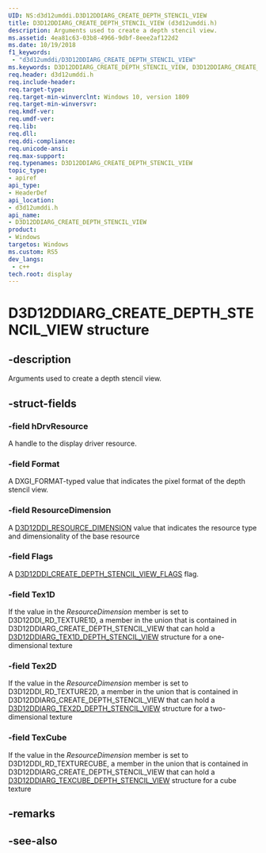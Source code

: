 ```yaml
---
UID: NS:d3d12umddi.D3D12DDIARG_CREATE_DEPTH_STENCIL_VIEW
title: D3D12DDIARG_CREATE_DEPTH_STENCIL_VIEW (d3d12umddi.h)
description: Arguments used to create a depth stencil view.
ms.assetid: 4ea81c63-03b8-4966-9dbf-8eee2af122d2
ms.date: 10/19/2018
f1_keywords:
 - "d3d12umddi/D3D12DDIARG_CREATE_DEPTH_STENCIL_VIEW"
ms.keywords: D3D12DDIARG_CREATE_DEPTH_STENCIL_VIEW, D3D12DDIARG_CREATE_DEPTH_STENCIL_VIEW, 
req.header: d3d12umddi.h
req.include-header:
req.target-type:
req.target-min-winverclnt: Windows 10, version 1809
req.target-min-winversvr:
req.kmdf-ver:
req.umdf-ver:
req.lib:
req.dll:
req.ddi-compliance:
req.unicode-ansi:
req.max-support:
req.typenames: D3D12DDIARG_CREATE_DEPTH_STENCIL_VIEW
topic_type: 
- apiref
api_type: 
- HeaderDef
api_location: 
- d3d12umddi.h
api_name: 
- D3D12DDIARG_CREATE_DEPTH_STENCIL_VIEW
product:
- Windows
targetos: Windows
ms.custom: RS5
dev_langs:
 - c++
tech.root: display
---
```


# D3D12DDIARG_CREATE_DEPTH_STENCIL_VIEW structure

## -description

Arguments used to create a depth stencil view.

## -struct-fields

### -field hDrvResource

A handle to the display driver resource.

### -field Format

A DXGI_FORMAT-typed value that indicates the pixel format of the depth stencil view.

### -field ResourceDimension

A [D3D12DDI_RESOURCE_DIMENSION](ne-d3d12umddi-d3d12ddi_resource_dimension.md) value that indicates the resource type and dimensionality of the base resource

### -field Flags

A [D3D12DDI_CREATE_DEPTH_STENCIL_VIEW_FLAGS](ne-d3d12umddi-d3d12ddi_create_depth_stencil_view_flags.md) flag.

### -field Tex1D

If the value in the *ResourceDimension* member is set to D3D12DDI_RD_TEXTURE1D, a member in the union that is contained in D3D12DDIARG_CREATE_DEPTH_STENCIL_VIEW that can hold a [D3D12DDIARG_TEX1D_DEPTH_STENCIL_VIEW](ns-d3d12umddi-d3d12ddiarg_tex1d_depth_stencil_view.md) structure for a one-dimensional texture

### -field Tex2D

If the value in the *ResourceDimension* member is set to D3D12DDI_RD_TEXTURE2D, a member in the union that is contained in D3D12DDIARG_CREATE_DEPTH_STENCIL_VIEW that can hold a [D3D12DDIARG_TEX2D_DEPTH_STENCIL_VIEW](ns-d3d12umddi-d3d12ddiarg_tex2d_depth_stencil_view.md) structure for a two-dimensional texture

### -field TexCube
 
If the value in the *ResourceDimension* member is set to D3D12DDI_RD_TEXTURECUBE, a member in the union that is contained in D3D12DDIARG_CREATE_DEPTH_STENCIL_VIEW that can hold a [D3D12DDIARG_TEXCUBE_DEPTH_STENCIL_VIEW](ns-d3d12umddi-d3d12ddiarg_texcube_depth_stencil_view.md) structure for a cube texture

## -remarks

## -see-also
